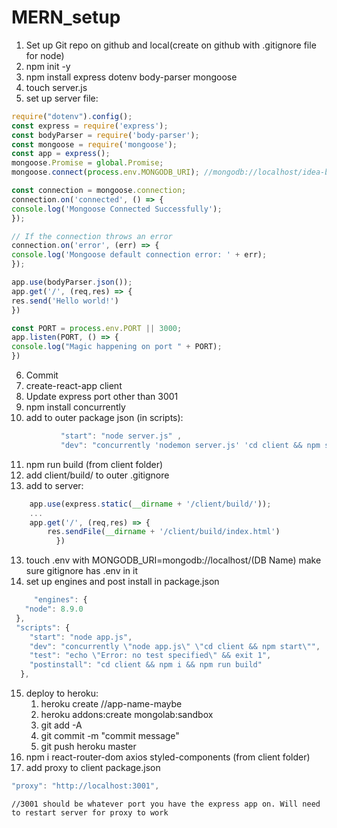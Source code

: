 # MERN_setup

1. Set up Git repo on github and local(create on github with .gitignore file for node)
2. npm init -y
3. npm install express dotenv body-parser mongoose
4. touch server.js
5. set up server file:
```javascript
require("dotenv").config();
const express = require('express');
const bodyParser = require('body-parser');
const mongoose = require('mongoose');
const app = express();
mongoose.Promise = global.Promise;
mongoose.connect(process.env.MONGODB_URI); //mongodb://localhost/idea-board

const connection = mongoose.connection;
connection.on('connected', () => {
console.log('Mongoose Connected Successfully');
});

// If the connection throws an error
connection.on('error', (err) => {
console.log('Mongoose default connection error: ' + err);
});

app.use(bodyParser.json());
app.get('/', (req,res) => {
res.send('Hello world!')
})

const PORT = process.env.PORT || 3000;
app.listen(PORT, () => {
console.log("Magic happening on port " + PORT);
})
```
6. Commit
7. create-react-app client
8. Update express port other than 3001
9. npm install concurrently
10.  add to outer package json (in scripts):
```javascript
           "start": "node server.js" ,
		   "dev": "concurrently 'nodemon server.js' 'cd client && npm start'",  
```
11. npm run build (from client folder)
12. add client/build/ to outer .gitignore
13. add to server: 
```javascript
    app.use(express.static(__dirname + '/client/build/'));
    ...
    app.get('/', (req,res) => {
		res.sendFile(__dirname + '/client/build/index.html')
	      })
```
13. touch .env with MONGODB_URI=mongodb://localhost/(DB Name) make sure gitignore has .env in it
14. set up engines and post install in package.json
```javascript
     "engines": {
   "node": 8.9.0
 },
 "scripts": {
    "start": "node app.js",
    "dev": "concurrently \"node app.js\" \"cd client && npm start\"",
    "test": "echo \"Error: no test specified\" && exit 1",
    "postinstall": "cd client && npm i && npm run build"
  },
```
15. deploy to heroku: 
    1. heroku create //app-name-maybe
    2. heroku addons:create mongolab:sandbox
    3. git add -A
    4. git commit -m "commit message"
    5. git push heroku master
16.  npm i react-router-dom axios styled-components (from client folder)
17.  add proxy to client package.json
```javascript
"proxy": "http://localhost:3001", 
```
    //3001 should be whatever port you have the express app on. Will need to restart server for proxy to work
